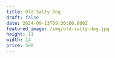 ```yaml
---
title: Old Salty Dog
draft: false
date: 2024-09-13T09:30:00.000Z
featured_image: /img/old-salty-dog.jpg
height: 11
width: 14
price: 500
---
```

